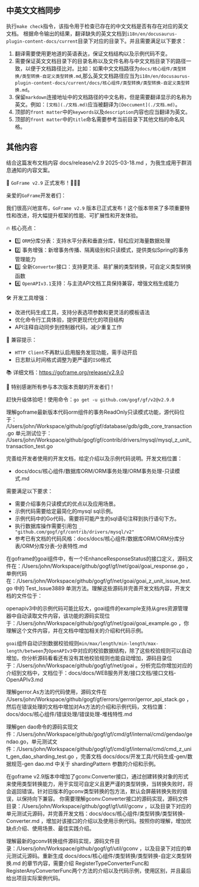 


## 中英文文档同步
执行`make check`指令，该指令用于检查已存在的中文文档是否有存在对应的英文文档。
根据命令输出的结果，翻译缺失的英文文档到`i18n/en/docusaurus-plugin-content-docs/current`目录下对应的目录下。并且需要满足以下要求：
1. 翻译需要使用更地道的英语表达，保证文档结构以及示例代码不变。
2. 需要保证英文文档目录下的目录名称以及文件名称与中文文档目录下的路径一致，以便于文档路径比对。比如：如果中文文档路径为`docs/核心组件/类型转换/类型转换-自定义类型转换.md`,那么英文文档路径应当为`i18n/en/docusaurus-plugin-content-docs/current/docs/核心组件/类型转换/类型转换-自定义类型转换.md`。
3. 保留`markdown`连接地址中的文档路径的中文名称，但是需要翻译显示的名称为英文。例如：`[文档](./文档.md)`应当被翻译为`[Doccument](./文档.md)`。
4. 顶部的`front matter`中的`keywords`以及`description`内容也应当翻译为英文。
5. 顶部的`front matter`中的`title`命名需要参考当前目录下其他文档的命名风格。

## 其他内容

结合这篇发布文档内容 docs/release/v2.9 2025-03-18.md ，为我生成用于群消息通知的内容文案。


📢 `GoFrame v2.9` 正式发布！🎉🎉🎉

亲爱的`GoFrame`开发者们：

我们很高兴地宣布，`GoFrame v2.9` 版本已正式发布！这个版本带来了多项重要特性和改进，将大幅提升框架的性能、可扩展性和开发体验。

🔥 核心亮点：

- 1️⃣ `ORM`分库分表：支持水平分表和垂直分库，轻松应对海量数据处理
- 2️⃣ 事务增强：新增事务传播、隔离级别和只读模式，提供类似Spring的事务管理能力
- 3️⃣ 全新`Converter`接口：支持更灵活、易扩展的类型转换，可自定义类型转换函数
- 4️⃣ `OpenAPIv3.1`支持：与主流API文档工具保持兼容，增强文档生成能力

🛠️ 开发工具增强：

- 改进代码生成工具，支持分表选项参数和更灵活的模板语法
- 优化命令行工具体验，提供更现代化的项目结构
- API注释自动同步到控制器代码，减少重复工作

🔄 兼容提示：

- `HTTP Client`不再默认启用服务发现功能，需手动开启
- 日志默认时间格式调整为更严谨的`ISO`格式

📚 详细文档：https://goframe.org/release/v2.9.0

💖 特别感谢所有参与本次版本贡献的开发者们！

赶快升级体验吧！使用命令：`go get -u github.com/gogf/gf/v2@v2.9.0`







理解goframe最新版本代码orm组件的事务ReadOnly只读模式功能，源代码位于：
/Users/john/Workspace/github/gogf/gf/database/gdb/gdb_core_transaction.go
单元测试位于：
/Users/john/Workspace/github/gogf/gf/contrib/drivers/mysql/mysql_z_unit_transaction_test.go

完善给开发者使用的开发文档，给定介绍以及示例代码说明。开发文档位置：
- docs/docs/核心组件/数据库ORM/ORM事务处理/ORM事务处理-只读模式.md


需要满足以下要求：
- 需要介绍事务只读模式的优点以及应用场景。
- 示例代码需要给定最简化的mysql sql示例。
- 示例代码中的Go代码，需要将可能产生的sql语句注释到执行语句下方。
- 执行数据库操作需要引用包 `_ "github.com/gogf/gf/contrib/drivers/mysql/v2"`
- 参考已有文档的代码风格：docs/docs/核心组件/数据库ORM/ORM分库分表/ORM分库分表-分表特性.md




在goframe的goai组件中，有一个IEnhanceResponseStatus的接口定义，源码文件在：/Users/john/Workspace/github/gogf/gf/net/goai/goai_response.go ，单例代码在：/Users/john/Workspace/github/gogf/gf/net/goai/goai_z_unit_issue_test.go 中的 Test_Issue3889 单测方法。理解这些源码并完善开发文档内容，开发文档的文件位于：

openapiv3中的示例代码可能比较大，goai组件的example支持从gres资源管理器中自动读取文件内容，该功能的源码实现位于：/Users/john/Workspace/github/gogf/gf/net/goai/goai_example.go ，你理解这个文件内容，并在文档中增加相关的介绍和代码示例。


`goai`组件自动识别数据校验规则`min/max/length/min-length/max-length/between`为`OpenAPIv3`中对应的校验数据结构，除了这些校验规则可以自动增加，你分析源码看看还有没有其他校验规则也能自动增加，源码目录位于：/Users/john/Workspace/github/gogf/gf/net/goai 。分析完后你增加对应的介绍到文档中，文档位于：docs/docs/WEB服务开发/接口文档/接口文档-OpenAPIv3.md


理解gerror.As方法的代码使用，源码文件在 /Users/john/Workspace/github/gogf/gf/errors/gerror/gerror_api_stack.go ，然后在错误处理的文档中增加对As方法的介绍和示例代码，文档位置：docs/docs/核心组件/错误处理/错误处理-堆栈特性.md


理解gen dao命令的源码实现文件：/Users/john/Workspace/github/gogf/gf/cmd/gf/internal/cmd/gendao/gendao.go，单元测试文件：/Users/john/Workspace/github/gogf/gf/cmd/gf/internal/cmd/cmd_z_unit_gen_dao_sharding_test.go ，完善文档 docs/docs/开发工具/代码生成-gen/数据规范-gen dao.md 中关于 shardingPattern 参数的介绍和示例。


在goframe v2.9版本中增加了gconv.Converter接口，通过创建转换对象的形式来使用类型转换能力，用于实现可自定义且更严谨的类型转换，当转换失败时，将会返回错误。针对旧版本的gconv类型转换的包方法，默认会屏蔽转换失败的错误，以保持向下兼容。
你需要理解gconv.Converter接口的源码实现，源码文件目录：/Users/john/Workspace/github/gogf/gf/util/gconv ，以及目录下对应的单元测试元源码，并完善开发文档：docs/docs/核心组件/类型转换/类型转换-Converter.md ，增加对该接口的介绍以及使用示例代码。按照你的理解，增加优缺点介绍、使用场景、最佳实践介绍。



理解最新的gconv转换组件源码实现，源码文件目录：/Users/john/Workspace/github/gogf/gf/util/gconv ，以及目录下对应的单元测试元源码。重新生成 docs/docs/核心组件/类型转换/类型转换-自定义类型转换.md 的章节内容，需要介绍 RegisterTypeConverterFunc和RegisterAnyConverterFunc两个方法的介绍以及代码示例，使用区别，并且最后给出项目实际案例代码。